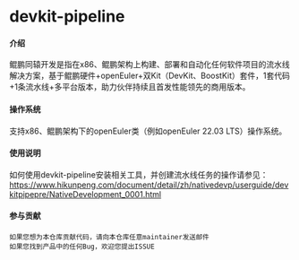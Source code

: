 # devkit-pipeline

#### 介绍
鲲鹏同辕开发是指在x86、鲲鹏架构上构建、部署和自动化任何软件项目的流水线解决方案，基于鲲鹏硬件+openEuler+双Kit（DevKit、BoostKit）套件，1套代码+1条流水线+多平台版本，助力伙伴持续且首发性能领先的商用版本。

#### 操作系统
支持x86、鲲鹏架构下的openEuler类（例如openEuler 22.03 LTS）操作系统。

#### 使用说明
如何使用devkit-pipeline安装相关工具，并创建流水线任务的操作请参见：
https://www.hikunpeng.com/document/detail/zh/nativedevp/userguide/devkitpipepre/NativeDevelopment_0001.html

#### 参与贡献
    如果您想为本仓库贡献代码，请向本仓库任意maintainer发送邮件
    如果您找到产品中的任何Bug，欢迎您提出ISSUE
